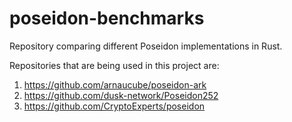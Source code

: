 # poseidon-benchmarks
Repository comparing different Poseidon implementations in Rust.

Repositories that are being used in this project are:
1. https://github.com/arnaucube/poseidon-ark
2. https://github.com/dusk-network/Poseidon252
3. https://github.com/CryptoExperts/poseidon
